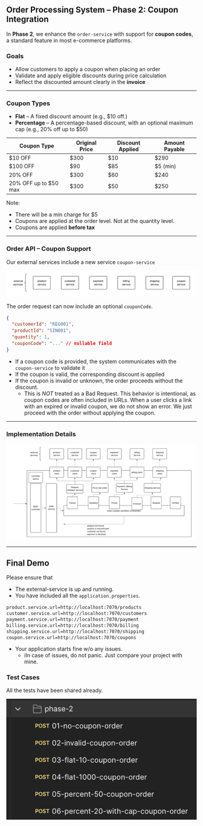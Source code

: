 ## Order Processing System – Phase 2: Coupon Integration

In **Phase 2**, we enhance the `order-service` with support for **coupon codes**, a standard feature in most e-commerce platforms.

### Goals

- Allow customers to apply a coupon when placing an order  
- Validate and apply eligible discounts during price calculation  
- Reflect the discounted amount clearly in the **invoice**

---

### Coupon Types

- **Flat** – A fixed discount amount (e.g., $10 off.)  
- **Percentage** – A percentage-based discount, with an optional maximum cap (e.g., 20% off up to $50)

| Coupon Type              | Original Price | Discount Applied | Amount Payable |
|--------------------------|----------------|------------------|----------------|
| $10 OFF                  | $300           | $10              | $290           |
| $100 OFF                 | $90            | $85              | $5 (min)       |
| 20% OFF                  | $300           | $60              | $240           |
| 20% OFF up to $50 max    | $300           | $50              | $250           |

Note: 
- There will be a min charge for $5
- Coupons are applied at the order level. Not at the quantity level.
- Coupons are applied **before tax**

---

### Order API – Coupon Support

Our external services include a new service `coupon-service`

![Coupon-Service Integration](images/phase-2-coupon-service.png)

The order request can now include an optional `couponCode`.

```json
{
  "customerId": "REG001",
  "productId": "SIN001",
  "quantity": 1,
  "couponCode": "..." // nullable field
}
```

- If a coupon code is provided, the system communicates with the `coupon-service` to validate it
- If the coupon is valid, the corresponding discount is applied
- If the coupon is invalid or unknown, the order proceeds without the discount.
  - This is *NOT* treated as a Bad Request. This behavior is intentional, as coupon codes are often included in URLs. When a user clicks a link with an expired or invalid coupon, we do not show an error. We just proceed with the order without applying the coupon.

---

### Implementation Details

![alt text](images/phase-2-implementation-details.png)

---

## Final Demo

Please ensure that
- The external-service is up and running.
- You have included all the `application.properties`.
```properties
product.service.url=http://localhost:7070/products
customer.service.url=http://localhost:7070/customers
payment.service.url=http://localhost:7070/payment
billing.service.url=http://localhost:7070/billing
shipping.service.url=http://localhost:7070/shipping
coupon.service.url=http://localhost:7070/coupons
```
- Your application starts fine w/o any issues.
    - iIn case of issues, do not panic. Just compare your project with mine.

### Test Cases
All the tests have been shared already. 

![alt text](images/phase-2-postman-tests.png)